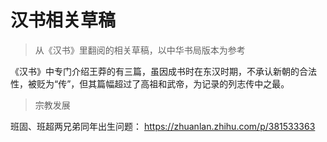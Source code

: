 # 汉书相关草稿

> 从《汉书》里翻阅的相关草稿，以中华书局版本为参考

《汉书》中专门介绍王莽的有三篇，虽因成书时在东汉时期，不承认新朝的合法性，被贬为“传”，但其篇幅超过了高祖和武帝，为记录的列志传中之最。

> 宗教发展


班固、班超两兄弟同年出生问题： https://zhuanlan.zhihu.com/p/381533363